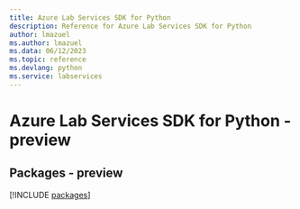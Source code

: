 ```yaml
---
title: Azure Lab Services SDK for Python
description: Reference for Azure Lab Services SDK for Python
author: lmazuel
ms.author: lmazuel
ms.data: 06/12/2023
ms.topic: reference
ms.devlang: python
ms.service: labservices
---
```

# Azure Lab Services SDK for Python - preview
## Packages - preview
[!INCLUDE [packages](lab-services-index.md)]